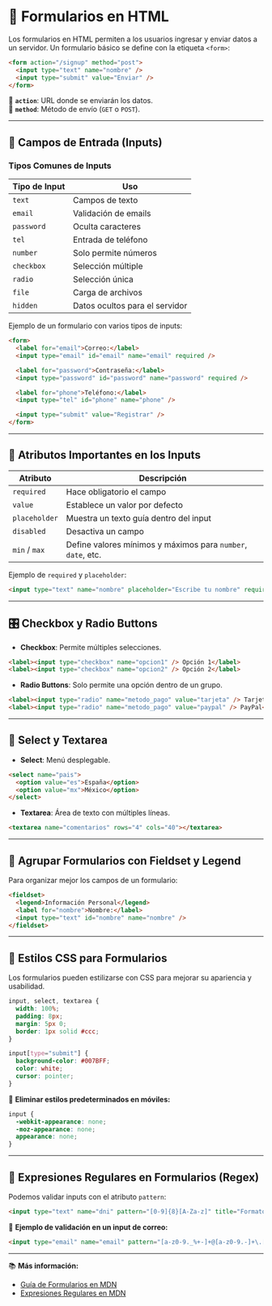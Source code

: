 # 📝 Formularios en HTML

Los formularios en HTML permiten a los usuarios ingresar y enviar datos a un servidor. Un formulario básico se define con la etiqueta `<form>`:

```html
<form action="/signup" method="post">
  <input type="text" name="nombre" />
  <input type="submit" value="Enviar" />
</form>
```

🔹 **`action`**: URL donde se enviarán los datos.  
🔹 **`method`**: Método de envío (`GET` o `POST`).  

---

## 🔹 Campos de Entrada (Inputs)

### **Tipos Comunes de Inputs**
| Tipo de Input  | Uso |
|---------------|-----|
| `text`       | Campos de texto |
| `email`      | Validación de emails |
| `password`   | Oculta caracteres |
| `tel`        | Entrada de teléfono |
| `number`     | Solo permite números |
| `checkbox`   | Selección múltiple |
| `radio`      | Selección única |
| `file`       | Carga de archivos |
| `hidden`     | Datos ocultos para el servidor |

Ejemplo de un formulario con varios tipos de inputs:

```html
<form>
  <label for="email">Correo:</label>
  <input type="email" id="email" name="email" required />

  <label for="password">Contraseña:</label>
  <input type="password" id="password" name="password" required />

  <label for="phone">Teléfono:</label>
  <input type="tel" id="phone" name="phone" />

  <input type="submit" value="Registrar" />
</form>
```
---

## 🎯 **Atributos Importantes en los Inputs**

| Atributo  | Descripción |
|-----------|------------|
| `required` | Hace obligatorio el campo |
| `value` | Establece un valor por defecto |
| `placeholder` | Muestra un texto guía dentro del input |
| `disabled` | Desactiva un campo |
| `min` / `max` | Define valores mínimos y máximos para `number`, `date`, etc. |

Ejemplo de `required` y `placeholder`:

```html
<input type="text" name="nombre" placeholder="Escribe tu nombre" required />
```

---

## 🎛 **Checkbox y Radio Buttons**

- **Checkbox**: Permite múltiples selecciones.

```html
<label><input type="checkbox" name="opcion1" /> Opción 1</label>
<label><input type="checkbox" name="opcion2" /> Opción 2</label>
```

- **Radio Buttons**: Solo permite una opción dentro de un grupo.

```html
<label><input type="radio" name="metodo_pago" value="tarjeta" /> Tarjeta</label>
<label><input type="radio" name="metodo_pago" value="paypal" /> PayPal</label>
```

---

## 📜 **Select y Textarea**

- **Select**: Menú desplegable.

```html
<select name="pais">
  <option value="es">España</option>
  <option value="mx">México</option>
</select>
```

- **Textarea**: Área de texto con múltiples líneas.

```html
<textarea name="comentarios" rows="4" cols="40"></textarea>
```

---

## 📂 **Agrupar Formularios con Fieldset y Legend**

Para organizar mejor los campos de un formulario:

```html
<fieldset>
  <legend>Información Personal</legend>
  <label for="nombre">Nombre:</label>
  <input type="text" id="nombre" name="nombre" />
</fieldset>
```

---

## 🎨 **Estilos CSS para Formularios**

Los formularios pueden estilizarse con CSS para mejorar su apariencia y usabilidad.

```css
input, select, textarea {
  width: 100%;
  padding: 8px;
  margin: 5px 0;
  border: 1px solid #ccc;
}

input[type="submit"] {
  background-color: #007BFF;
  color: white;
  cursor: pointer;
}
```

📌 **Eliminar estilos predeterminados en móviles:**

```css
input {
  -webkit-appearance: none;
  -moz-appearance: none;
  appearance: none;
}
```

---

## 🔢 **Expresiones Regulares en Formularios (Regex)**

Podemos validar inputs con el atributo `pattern`:

```html
<input type="text" name="dni" pattern="[0-9]{8}[A-Za-z]" title="Formato: 8 números seguidos de una letra" required />
```

🔹 **Ejemplo de validación en un input de correo:**

```html
<input type="email" name="email" pattern="[a-z0-9._%+-]+@[a-z0-9.-]+\.[a-z]{2,}$" title="Introduce un email válido" required />
```

---
📚 **Más información:**  
- [Guía de Formularios en MDN](https://developer.mozilla.org/es/docs/Web/HTML/Element/form)  
- [Expresiones Regulares en MDN](https://developer.mozilla.org/en-US/docs/Web/JavaScript/Guide/Regular_Expressions)  
